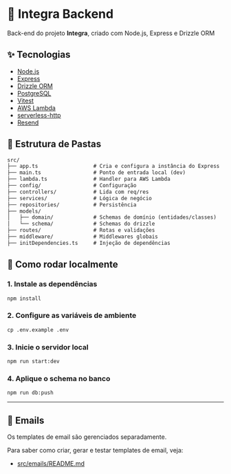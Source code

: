 # 🧩 Integra Backend

Back-end do projeto **Integra**, criado com Node.js, Express e Drizzle ORM

## ✨ Tecnologias

- [Node.js](https://nodejs.org/)
- [Express](https://expressjs.com/)
- [Drizzle ORM](https://orm.drizzle.team/)
- [PostgreSQL](https://www.postgresql.org/)
- [Vitest](https://vitest.dev/)
- [AWS Lambda](https://aws.amazon.com/lambda/)
- [serverless-http](https://www.npmjs.com/package/serverless-http)
- [Resend](https://resend.com/)

## 📁 Estrutura de Pastas

```txt
src/
├── app.ts                  # Cria e configura a instância do Express
├── main.ts                 # Ponto de entrada local (dev)
├── lambda.ts               # Handler para AWS Lambda
├── config/                 # Configuração
├── controllers/            # Lida com req/res
├── services/               # Lógica de negócio
├── repositories/           # Persistência
├── models/
│   ├── domain/             # Schemas de domínio (entidades/classes)
│   └── schema/             # Schemas do drizzle
├── routes/                 # Rotas e validações
├── middleware/             # Middlewares globais
├── initDependencies.ts     # Injeção de dependências
```

## 🚀 Como rodar localmente

### 1. Instale as dependências

```
npm install
```

### 2. Configure as variáveis de ambiente

```
cp .env.example .env
```

### 3. Inicie o servidor local

```
npm run start:dev
```

### 4. Aplique o schema no banco

```
npm run db:push
```

---

## 📧 Emails

Os templates de email são gerenciados separadamente.

Para saber como criar, gerar e testar templates de email, veja:

- [src/emails/README.md](./src/emails/README.md)
